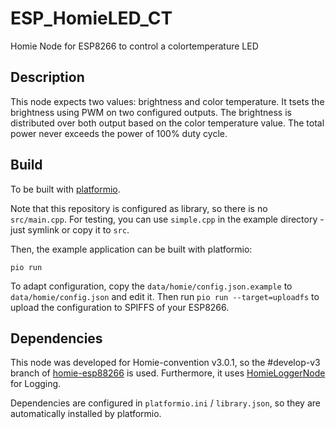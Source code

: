 # ESP_HomieLED_CT

Homie Node for ESP8266 to control a colortemperature LED


## Description

This node expects two values: brightness and color temperature.
It tsets the brightness using PWM on two configured outputs. The brightness is distributed over both output based on the color temperature value.
The total power never exceeds the power of 100% duty cycle.


## Build

To be built with [platformio](https://platformio.org).

Note that this repository is configured as library, so there is no `src/main.cpp`. For testing, you can use `simple.cpp` in the example directory - just symlink or copy it to `src`.

Then, the example application can be built with platformio:

`pio run`


To adapt configuration, copy the `data/homie/config.json.example` to `data/homie/config.json` and edit it. Then run `pio run --target=uploadfs` to upload the configuration to SPIFFS of your ESP8266.    


## Dependencies

This node was developed for Homie-convention v3.0.1, so the #develop-v3 branch of [homie-esp88266](https://github.com/homieiot/homie-esp8266#develop-v3) is used.
Furthermore, it uses [HomieLoggerNode](https://github.com/euphi/HomieLoggerNode#develop-v3)  for Logging.

Dependencies are configured in `platformio.ini` / `library.json`, so they are automatically installed by platformio.
